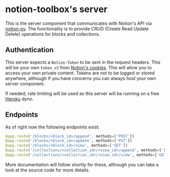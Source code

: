 # notion-toolbox's server

This is the server component that communicates with Notion's API via [notion-py](https://github.com/jamalex/notion-py). The functionality is to provide CRUD (Create Read Update Delete) operations for blocks and collections.

## Authentication

This server expects a `Notion-Token` to be sent in the request headers. This will be your own `token_v2` from [Notion's cookies](https://www.notion.so/). This will allow you to access your own private content. Tokens are not to be logged or stored anywhere, although if you have concerns you can always host your own server component.

If needed, rate limiting will be used as this server will be running on a free [Heroku](https://heroku.com/) dyno.

## Endpoints

As of right now the following endpoints exist:

```python
@app.route('/blocks/<block_id>/append', methods=['POST'])
@app.route('/blocks/<block_id>/update', methods=['PUT'])
@app.route('/blocks/<block_id>/view', methods=['GET'])
@app.route('/collections/<collection_id>/<view_id>/append', methods=['POST'])
@app.route('/collections/<collection_id>/<view_id>/view', methods=['GET'])
```

More documentation will follow shortly for these, although you can take a look at the source code for more details.
